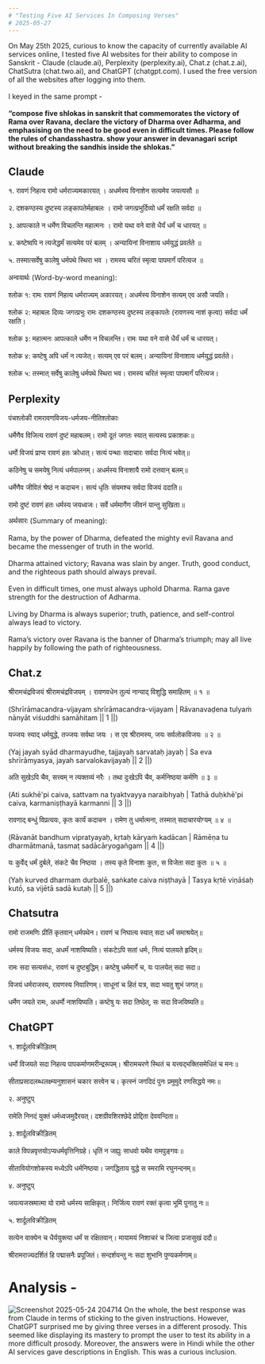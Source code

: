 ```yaml
---
# "Testing Five AI Services In Composing Verses"
# 2025-05-27
---
```

On May 25th 2025, curious to know the capacity of currently available AI services online, I tested five AI websites for their ability to compose in Sanskrit - Claude (claude.ai), Perplexity (perplexity.ai), Chat.z (chat.z.ai), ChatSutra (chat.two.ai), and ChatGPT (chatgpt.com). I used the free version of all the websites after logging into them.<br>  
I keyed in the same prompt -<br>  
**“compose five shlokas in sanskrit that commemorates the victory of Rama over Ravana, declare the victory of Dharma over Adharma, and emphasising on the need to be good even in difficult times. Please follow the rules of chandasshastra. show your answer in devanagari script without breaking the sandhis inside the shlokas.”**
## Claude
१. रावणं निहत्य रामो धर्मराज्यमकारयत् ।  अधर्मस्य विनाशेन सत्यमेव जयत्यसौ ॥<br>  
२. दशकण्ठस्य दुष्टस्य लङ्कापतेर्महाबलः ।  रामो जगत्प्रभुर्दिव्यो धर्मं रक्षति सर्वदा ॥<br>  
३. आपत्काले न धर्मेण विचलन्ति महात्मनः ।  रामो यथा वने वासे धैर्यं धर्मं च धारयत् ॥<br>  
४. कष्टेष्वपि न त्यजेद्धर्मं सत्यमेव परं बलम् ।  अन्यायिनां विनाशाय धर्मयुद्धं प्रवर्तते ॥<br>  
५. तस्मात्सर्वेषु कालेषु धर्मपथे स्थिरा भव ।  रामस्य चरितं स्मृत्वा पापमार्गं परित्यज ॥<br>  
अन्वयार्थः (Word-by-word meaning):<br>  
श्लोक १: रामः रावणं निहत्य धर्मराज्यम् अकारयत्। अधर्मस्य विनाशेन सत्यम् एव असौ जयति।<br>  
श्लोक २: महाबलः दिव्यः जगत्प्रभुः रामः दशकण्ठस्य दुष्टस्य लङ्कापतेः (रावणस्य नाशं कृत्वा) सर्वदा धर्मं रक्षति।<br>  
श्लोक ३: महात्मनः आपत्काले धर्मेण न विचलन्ति। रामः यथा वने वासे धैर्यं धर्मं च धारयत्।<br>  
श्लोक ४: कष्टेषु अपि धर्मं न त्यजेत्। सत्यम् एव परं बलम्। अन्यायिनां विनाशाय धर्मयुद्धं प्रवर्तते।<br>  
श्लोक ५: तस्मात् सर्वेषु कालेषु धर्मपथे स्थिरा भव। रामस्य चरितं स्मृत्वा पापमार्गं परित्यज।<br>  
## Perplexity
पंचश्लोकी रामरावणविजय-धर्मजय-नीतिश्लोकाः<br>  
धर्मेणैव विजित्य रावणं दुष्टं महाबलम्। रामो दूतं जगतः स्यात् सत्यस्य प्रकाशकः॥<br>  
धर्मो विजयं प्राप्य रावणं हतः क्रोधात्। सत्यं पन्थाः सदाचारः सर्वदा नित्यं भवेत्॥<br>  
कठिनेषु च समयेषु नित्यं धर्मपालनम्। अधर्मस्य विनाशायै रामो दत्तवान् बलम्॥<br>  
धर्मेणैव जीवितं श्रेष्ठं न कदाचन। सत्यं धृतिः संयमश्च सर्वदा विजयं ददाति॥<br>  
रामो दुष्टं रावणं हतः धर्मस्य जयध्वजः। सर्वे धर्ममार्गेण जीवनं यान्तु सुखिताः॥<br>  

अर्थसारः (Summary of meaning):<br>  
Rama, by the power of Dharma, defeated the mighty evil Ravana and became the messenger of truth in the world.<br>  
Dharma attained victory; Ravana was slain by anger. Truth, good conduct, and the righteous path should always prevail.<br>  
Even in difficult times, one must always uphold Dharma. Rama gave strength for the destruction of Adharma.<br>  
Living by Dharma is always superior; truth, patience, and self-control always lead to victory.<br>  
Rama’s victory over Ravana is the banner of Dharma’s triumph; may all live happily by following the path of righteousness.<br>  
## Chat.z
श्रीरामचंद्रविजयं श्रीरामचंद्रविजयम् । रावणवधेन तुल्यं नान्याद् विशुद्धि समाहितम् ॥ १ ॥<br>  
(Shrīrāmacandra-vijayam shrīrāmacandra-vijayam | Rāvanavaḍena tulyaṁ nānyāt viśuddhi samāhitam || 1 ||)<br>  
यज्जयः स्याद् धर्मयुद्धे, तज्जयः सर्वथा जयः । स एव श्रीरामस्य, जयः सर्वलोकविजयः ॥ २ ॥<br>  
(Yaj jayah syād dharmayudhe, tajjayaḥ sarvataḥ jayaḥ | Sa eva shrīrāmyasya, jayah sarvalokavijayaḥ || 2 ||)<br>  
अति सुखेऽपि चैव, सत्त्वम् न त्यक्तव्यं नरैः । तथा दुःखेऽपि चैव, कर्मनिष्ठया कर्मणि ॥ ३ ॥<br>  
(Ati sukhē'pi caiva, sattvam na tyaktvayya naraibhyaḥ | Tathā duḥkhē'pi caiva, karmaniṣṭhayā karmanni || 3 ||)<br>  
रावणाद् बन्धुं विप्रत्ययः, कृतः कार्यं कदाचन । रामेण तु धर्मात्मना, तस्मात् सदाचारयोग्यम् ॥ ४ ॥<br>  
(Rāvanāt bandhum vipratyayaḥ, kṛtaḥ kāryaṁ kadācan | Rāmēṇa tu dharmātmanā, tasmaṭ sadācāryogañgam || 4 ||)<br>  
यः कुर्वेद् धर्मं दुर्बले, संकटे चैव निष्ठया । तस्य कृते विनाशः कुतः, स विजेता सदा कुतः ॥ ५ ॥<br>  
(Yaḥ kurved dharmam durbalē, saṅkate caiva niṣṭhayā | Tasya kṛtē viṇāśaḥ kutō, sa vijētā sadā kutaḥ || 5 ||)<br>  
## Chatsutra
रामो राजमणिः प्रीतिं कृतवान् धर्मपथेन। रावणं च निघात्य स्यात् सदा धर्मं समाश्रयेत्॥<br>  
धर्मस्य विजयः सदा, अधर्मं नाशयिष्यति। संकटेऽपि सतां धर्मः, नित्यं पालयते हृदिम्॥<br>  
रामः सदा सत्यसंधः, रावणं च दुष्टबुद्धिम्। कष्टेषु धर्ममार्गे च, यः पालयेत् सदा सदा॥<br>  
विजयं धर्मराजस्य, रावणस्य निवारिणम्। साधूनां च हितं यत्र, सदा भवतु शुभं जगत्॥<br>  
धर्मेण जयते रामः, अधर्मो नाशयिष्यति। कष्टेषु यः सदा तिष्ठेत्, सः सदा विजयिष्यति॥<br>  
## ChatGPT
१. शार्दूलविक्रीड़ितम्<br>  
धर्मो विजयते सदा निहत्य पापकर्माणमरीन्द्ररूपम्।  श्रीरामचरणे स्थितं च यत्त्वद्भक्तिसमेधितं च मनः॥<br>  
 सीताप्रसादलब्धलक्ष्म्यनुशासनं चकार सत्त्वेन च।  कृत्स्नं जगदिदं पुनः प्रमुमुदे रणसिद्धये नमः॥<br>  
२. अनुष्टुप्<br>  
रामेति निनदं युक्तं धर्मध्वजमुदैरयत्।  दशग्रीवशिरश्छेदे प्रोद्दिता देववन्दिता॥<br>  
३. शार्दूलविक्रीड़ितम्<br>  
काले विपन्नवृत्तयोऽप्यधर्मवृत्तिनिग्रहे।  धृतिं न जह्युः साधवो यथैव रामपुङ्गवः॥<br>  
 सीतावियोगशोकस्य मध्येऽपि धर्मनिष्ठया।  जगद्धिताय युद्धे स स्मरामि रघुनन्दनम्॥<br>  
४. अनुष्टुप्<br>  
जयत्यजस्रमात्मा यो रामो धर्मस्य साक्षिकृत्।  निर्जित्य रावणं रक्तं कृत्वा भूमिं पुनातु नः॥<br>  
५. शार्दूलविक्रीड़ितम्<br>  
सत्येन वाक्येन च धैर्ययुक्त्या धर्मं स रक्षितवान्।  मायामयं निशाचरं च जित्वा प्रजासुखं ददौ॥<br>  
 श्रीरामराज्यदर्शितं हि पद्मासनैः प्रपूजितं।  सन्दर्शयन्तु नः सदा शुभानि पुण्यकर्मणाम्॥<br>  
# Analysis - 
![Screenshot 2025-05-24 204714](https://github.com/user-attachments/assets/ea4c4f49-df68-4033-9be0-1cc37b80e276)
On the whole, the best response was from Claude in terms of sticking to the given instructions. However, ChatGPT surprised me by giving three verses in a different prosody. This seemed like displaying its mastery to prompt the user to test its ability in a more difficult prosody. Moreover, the answers were in Hindi while the other AI services gave descriptions in English. This was a curious inclusion.
